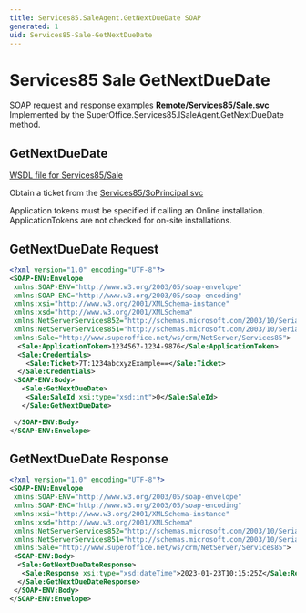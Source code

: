 ```yaml
---
title: Services85.SaleAgent.GetNextDueDate SOAP
generated: 1
uid: Services85-Sale-GetNextDueDate
---
```


# Services85 Sale GetNextDueDate

SOAP request and response examples **Remote/Services85/Sale.svc**
Implemented by the <see cref="M:SuperOffice.Services85.ISaleAgent.GetNextDueDate">SuperOffice.Services85.ISaleAgent.GetNextDueDate</see> method.

## GetNextDueDate





[WSDL file for Services85/Sale](../Services85-Sale.md)

Obtain a ticket from the [Services85/SoPrincipal.svc](../SoPrincipal/index.md)

Application tokens must be specified if calling an Online installation. ApplicationTokens are not checked for on-site installations.

## GetNextDueDate Request

```xml
<?xml version="1.0" encoding="UTF-8"?>
<SOAP-ENV:Envelope
 xmlns:SOAP-ENV="http://www.w3.org/2003/05/soap-envelope"
 xmlns:SOAP-ENC="http://www.w3.org/2003/05/soap-encoding"
 xmlns:xsi="http://www.w3.org/2001/XMLSchema-instance"
 xmlns:xsd="http://www.w3.org/2001/XMLSchema"
 xmlns:NetServerServices852="http://schemas.microsoft.com/2003/10/Serialization/Arrays"
 xmlns:NetServerServices851="http://schemas.microsoft.com/2003/10/Serialization/"
 xmlns:Sale="http://www.superoffice.net/ws/crm/NetServer/Services85">
  <Sale:ApplicationToken>1234567-1234-9876</Sale:ApplicationToken>
  <Sale:Credentials>
    <Sale:Ticket>7T:1234abcxyzExample==</Sale:Ticket>
  </Sale:Credentials>
 <SOAP-ENV:Body>
   <Sale:GetNextDueDate>
    <Sale:SaleId xsi:type="xsd:int">0</Sale:SaleId>
   </Sale:GetNextDueDate>

 </SOAP-ENV:Body>
</SOAP-ENV:Envelope>

```


## GetNextDueDate Response

```xml
<?xml version="1.0" encoding="UTF-8"?>
<SOAP-ENV:Envelope
 xmlns:SOAP-ENV="http://www.w3.org/2003/05/soap-envelope"
 xmlns:SOAP-ENC="http://www.w3.org/2003/05/soap-encoding"
 xmlns:xsi="http://www.w3.org/2001/XMLSchema-instance"
 xmlns:xsd="http://www.w3.org/2001/XMLSchema"
 xmlns:NetServerServices852="http://schemas.microsoft.com/2003/10/Serialization/Arrays"
 xmlns:NetServerServices851="http://schemas.microsoft.com/2003/10/Serialization/"
 xmlns:Sale="http://www.superoffice.net/ws/crm/NetServer/Services85">
 <SOAP-ENV:Body>
  <Sale:GetNextDueDateResponse>
   <Sale:Response xsi:type="xsd:dateTime">2023-01-23T10:15:25Z</Sale:Response>
  </Sale:GetNextDueDateResponse>
 </SOAP-ENV:Body>
</SOAP-ENV:Envelope>

```

